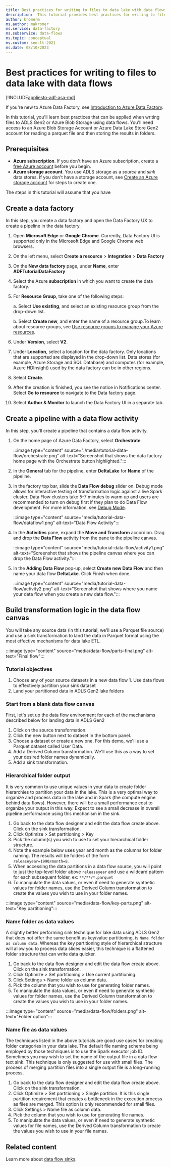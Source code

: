 ```yaml
---
title: Best practices for writing to files to data lake with data flows
description:  This tutorial provides best practices for writing to files to data lake with data flows
author: kromerm
ms.author: makromer
ms.service: data-factory
ms.subservice: data-flows
ms.topic: conceptual
ms.custom: seo-lt-2021
ms.date: 08/10/2023
---
```


# Best practices for writing to files to data lake with data flows

[!INCLUDE[appliesto-adf-asa-md](includes/appliesto-adf-asa-md.md)]

If you're new to Azure Data Factory, see [Introduction to Azure Data Factory](introduction.md).

In this tutorial, you'll learn best practices that can be applied when writing files to ADLS Gen2 or Azure Blob Storage using data flows. You'll need access to an Azure Blob Storage Account or Azure Data Lake Store Gen2 account for reading a parquet file and then storing the results in folders.

## Prerequisites
* **Azure subscription**. If you don't have an Azure subscription, create a [free Azure account](https://azure.microsoft.com/free/) before you begin.
* **Azure storage account**. You use ADLS storage as a *source* and *sink* data stores. If you don't have a storage account, see [Create an Azure storage account](../storage/common/storage-account-create.md) for steps to create one.

The steps in this tutorial will assume that you have 

## Create a data factory

In this step, you create a data factory and open the Data Factory UX to create a pipeline in the data factory.

1. Open **Microsoft Edge** or **Google Chrome**. Currently, Data Factory UI is supported only in the Microsoft Edge and Google Chrome web browsers.
1. On the left menu, select **Create a resource** > **Integration** > **Data Factory**
1. On the **New data factory** page, under **Name**, enter **ADFTutorialDataFactory**
1. Select the Azure **subscription** in which you want to create the data factory.
1. For **Resource Group**, take one of the following steps:

    a. Select **Use existing**, and select an existing resource group from the drop-down list.
    
    b. Select **Create new**, and enter the name of a resource group.To learn about resource groups, see [Use resource groups to manage your Azure resources](../azure-resource-manager/management/overview.md).
    
1. Under **Version**, select **V2**.
1. Under **Location**, select a location for the data factory. Only locations that are supported are displayed in the drop-down list. Data stores (for example, Azure Storage and SQL Database) and computes (for example, Azure HDInsight) used by the data factory can be in other regions.
1. Select **Create**.
1. After the creation is finished, you see the notice in Notifications center. Select **Go to resource** to navigate to the Data factory page.
1. Select **Author & Monitor** to launch the Data Factory UI in a separate tab.

## Create a pipeline with a data flow activity

In this step, you'll create a pipeline that contains a data flow activity.

1. On the home page of Azure Data Factory, select **Orchestrate**.

   :::image type="content" source="./media/tutorial-data-flow/orchestrate.png" alt-text="Screenshot that shows the data factory home page with the Orchestrate button highlighted.":::

1. In the **General** tab for the pipeline, enter **DeltaLake** for **Name** of the pipeline.
1. In the factory top bar, slide the **Data Flow debug** slider on. Debug mode allows for interactive testing of transformation logic against a live Spark cluster. Data Flow clusters take 5-7 minutes to warm up and users are recommended to turn on debug first if they plan to do Data Flow development. For more information, see [Debug Mode](concepts-data-flow-debug-mode.md).

    :::image type="content" source="media/tutorial-data-flow/dataflow1.png" alt-text="Data Flow Activity":::
1. In the **Activities** pane, expand the **Move and Transform** accordion. Drag and drop the **Data Flow** activity from the pane to the pipeline canvas.

    :::image type="content" source="media/tutorial-data-flow/activity1.png" alt-text="Screenshot that shows the pipeline canvas where you can drop the Data Flow activity.":::
1. In the **Adding Data Flow** pop-up, select **Create new Data Flow** and then name your data flow **DeltaLake**. Click Finish when done.

    :::image type="content" source="media/tutorial-data-flow/activity2.png" alt-text="Screenshot that shows where you name your data flow when you create a new data flow.":::

## Build transformation logic in the data flow canvas

You will take any source data (in this tutorial, we'll use a Parquet file source) and use a sink transformation to land the data in Parquet format using the most effective mechanisms for data lake ETL.

:::image type="content" source="media/data-flow/parts-final.png" alt-text="Final flow":::

### Tutorial objectives

1. Choose any of your source datasets in a new data flow
1. Use data flows to effectively partition your sink dataset
1. Land your partitioned data in ADLS Gen2 lake folders

### Start from a blank data flow canvas

First, let's set up the data flow environment for each of the mechanisms described below for landing data in ADLS Gen2

1. Click on the source transformation.
1. Click the new button next to dataset in the bottom panel.
1. Choose a dataset or create a new one. For this demo, we'll use a Parquet dataset called User Data.
1. Add a Derived Column transformation. We'll use this as a way to set your desired folder names dynamically.
1. Add a sink transformation.
   
### Hierarchical folder output

It is very common to use unique values in your data to create folder hierarchies to partition your data in the lake. This is a very optimal way to organize and process data in the lake and in Spark (the compute engine behind data flows). However, there will be a small performance cost to organize your output in this way. Expect to see a small decrease in overall pipeline performance using this mechanism in the sink.

1. Go back to the data flow designer and edit the data flow create above. Click on the sink transformation.
1. Click Optimize > Set partitioning > Key
1. Pick the column(s) you wish to use to set your hierarchical folder structure.
1. Note the example below uses year and month as the columns for folder naming. The results will be folders of the form ```releaseyear=1990/month=8```.
1. When accessing the data partitions in a data flow source, you will point to just the top-level folder above ```releaseyear``` and use a wildcard pattern for each subsequent folder, ex: ```**/**/*.parquet```
1. To manipulate the data values, or even if need to generate synthetic values for folder names, use the Derived Column transformation to create the values you wish to use in your folder names.

:::image type="content" source="media/data-flow/key-parts.png" alt-text="Key partitioning":::
   
### Name folder as data values

A slightly better performing sink technique for lake data using ADLS Gen2 that does not offer the same benefit as key/value partitioning, is ```Name folder as column data```. Whereas the key partitioning style of hierarchical structure will allow you to process data slices easier, this technique is a flattened folder structure that can write data quicker.

1. Go back to the data flow designer and edit the data flow create above. Click on the sink transformation.
1. Click Optimize > Set partitioning > Use current partitioning.
1. Click Settings > Name folder as column data.
1. Pick the column that you wish to use for generating folder names.
1. To manipulate the data values, or even if need to generate synthetic values for folder names, use the Derived Column transformation to create the values you wish to use in your folder names.

:::image type="content" source="media/data-flow/folders.png" alt-text="Folder option":::

### Name file as data values

The techniques listed in the above tutorials are good use cases for creating folder categories in your data lake. The default file naming scheme being employed by those techniques is to use the Spark executor job ID. Sometimes you may wish to set the name of the output file in a data flow text sink. This technique is only suggested for use with small files. The process of merging partition files into a single output file is a long-running process.

1. Go back to the data flow designer and edit the data flow create above. Click on the sink transformation.
1. Click Optimize > Set partitioning > Single partition. It is this single partition requirement that creates a bottleneck in the execution process as files are merged. This option is only recommended for small files.
1. Click Settings > Name file as column data.
1. Pick the column that you wish to use for generating file names.
1. To manipulate the data values, or even if need to generate synthetic values for file names, use the Derived Column transformation to create the values you wish to use in your file names.

## Related content

Learn more about [data flow sinks](data-flow-sink.md).
